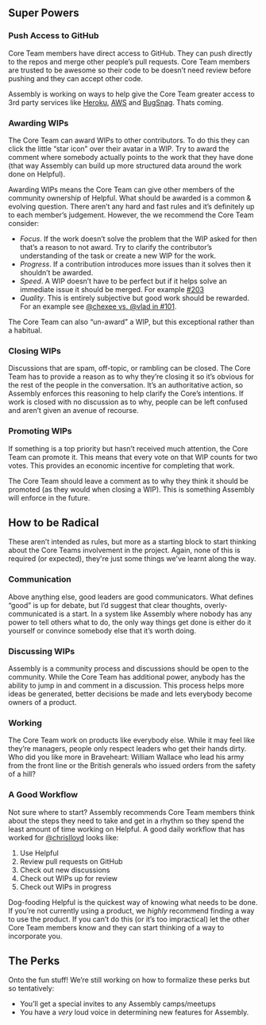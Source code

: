 ## Super Powers

### Push Access to GitHub
Core Team members have direct access to GitHub. They can push directly to the repos and merge other people’s pull requests. Core Team members are trusted to be awesome so their code to be doesn’t need review before pushing and they can accept other code.

Assembly is working on ways to help give the Core Team greater access to 3rd party services like [Heroku](https://heroku.com), [AWS](https://aws.amazon.com) and [BugSnag](https://bugsnag.com). Thats coming.

### Awarding WIPs
The Core Team can award WIPs to other contributors. To do this they can click the little “star icon” over their avatar in a WIP.  Try to award the comment where somebody actually points to the work that they have done (that way Assembly can build up more structured data around the work done on Helpful).

Awarding WIPs means the Core Team can give other members of the community ownership of Helpful. What should be awarded is a common & evolving question. There aren’t any hard and fast rules and it’s definitely up to each member’s judgement. However, the we recommend the Core Team consider:

* _Focus_. If the work doesn’t solve the problem that the WIP asked for then that’s a reason to not award. Try to clarify the contributor’s understanding of the task or create a new WIP for the work.
* _Progress_. If a contribution introduces more issues than it solves then it shouldn’t be awarded.
* _Speed_. A WIP doesn’t have to be perfect but if it helps solve an immediate issue it should be merged. For example [#203](https://cove.assembly.com/helpful/wips/203)
* _Quality_. This is entirely subjective but good work should be rewarded. For an example see [@chexee vs. @vlad in #101](https://cove.assembly.com/helpful/wips/101).

The Core Team can also “un-award” a WIP, but this exceptional rather than a habitual.

### Closing WIPs
Discussions that are spam, off-topic, or rambling can be closed. The Core Team has to provide a reason as to why they’re closing it so it’s obvious for the rest of the people in the conversation. It’s an authoritative action, so Assembly enforces this reasoning to help clarify the Core’s intentions. If work is closed with no discussion as to why, people can be left confused and aren’t given an avenue of recourse.

### Promoting WIPs
If something is a top priority but hasn’t received much attention, the Core Team can promote it. This means that every vote on that WIP counts for two votes. This provides an economic incentive for completing that work.

The Core Team should leave a comment as to why they think it should be promoted (as they would when closing a WIP). This is something Assembly will enforce in the future.


## How to be Radical

These aren’t intended as rules, but more as a starting block to start thinking about the Core Teams involvement in the project. Again, none of this is required (or expected), they're just some things we've learnt along the way.

### Communication

Above anything else, good leaders are good communicators. What defines “good” is up for debate, but I’d suggest that clear thoughts, overly-communicated is a start. In a system like Assembly where nobody has any power to tell others what to do, the only way things get done is either do it yourself or convince somebody else that it’s worth doing.

### Discussing WIPs
Assembly is a community process and discussions should be open to the community. While the Core Team has additional power, anybody has the ability to jump in and comment in a discussion. This process helps more ideas be generated, better decisions be made and lets everybody become owners of a product.

### Working
The Core Team work on products like everybody else. While it may feel like they’re managers, people only respect leaders who get their hands dirty. Who did you like more in Braveheart: William Wallace who lead his army from the front line or the British generals who issued orders from the safety of a hill?

### A Good Workflow
Not sure where to start? Assembly recommends Core Team members think about the steps they need to take and get in a rhythm so they spend the least amount of time working on Helpful. A good daily workflow that has worked for [@chrislloyd](https://cove.assembly.com/users/chrislloyd) looks like:

1. Use Helpful
2. Review pull requests on GitHub
3. Check out new discussions
4. Check out WIPs up for review
5. Check out WIPs in progress

Dog-fooding Helpful is the quickest way of knowing what needs to be done. If you’re not currently using a product, we *highly* recommend finding a way to use the product. If you can’t do this (or it’s too impractical) let the other Core Team members know and they can start thinking of a way to incorporate you.


## The Perks

Onto the fun stuff! We’re still working on how to formalize these perks but so tentatively:

* You’ll get a special invites to any Assembly camps/meetups
* You have a *very* loud voice in determining new features for Assembly.
